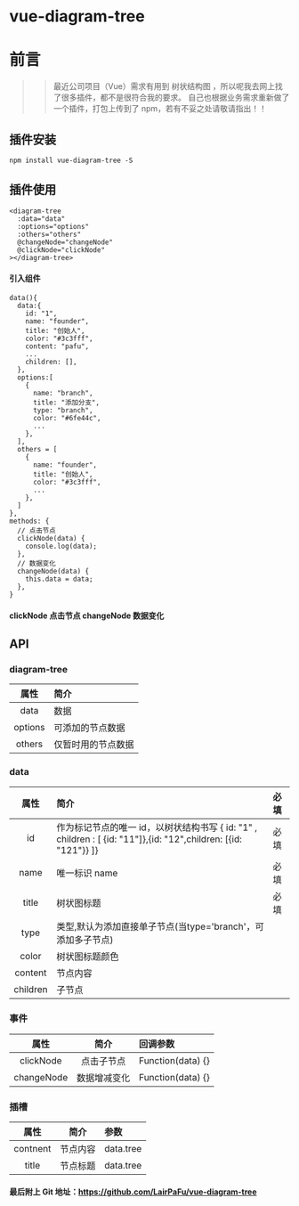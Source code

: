 # vue-diagram-tree

# 前言

> > 最近公司项目（Vue）需求有用到 树状结构图 ，所以呢我去网上找了很多插件，都不是很符合我的要求。
> > 自己也根据业务需求重新做了一个插件，打包上传到了 npm，若有不妥之处请敬请指出！！

## 插件安装

```
npm install vue-diagram-tree -S
```

## 插件使用

```
<diagram-tree
  :data="data"
  :options="options"
  :others="others"
  @changeNode="changeNode"
  @clickNode="clickNode"
></diagram-tree>
```

#### 引入组件

```
data(){
  data:{
    id: "1",
    name: "founder",
    title: "创始人",
    color: "#3c3fff",
    content: "pafu",
    ...
    children: [],
  },
  options:[
    {
      name: "branch",
      title: "添加分支",
      type: "branch",
      color: "#6fe44c",
      ...
    },
  ],
  others = [
    {
      name: "founder",
      title: "创始人",
      color: "#3c3fff",
      ...
    },
  ]
},
methods: {
  // 点击节点
  clickNode(data) {
    console.log(data);
  },
  // 数据变化
  changeNode(data) {
    this.data = data;
  },
}
```

#### clickNode 点击节点 changeNode 数据变化

## API

### diagram-tree

|   属性   | 简介      | 
| :------: | :-------|
|  data    | 数据    | 
|  options   | 可添加的节点数据 |  
|  others  | 仅暂时用的节点数据 | 

### data

|   属性   | 简介                                                                                                            | 必填
| :------: | :-------------------------------------------------------------------------------------------------------------- |  :----
|    id    | 作为标记节点的唯一 id，以树状结构书写 { id: "1" , children : [ {id: "11"]},{id: "12",children: [{id: "121"}} ]}    | 必填
|   name   | 唯一标识 name                                                                                                  |  必填
|  title  | 树状图标题                                                                                                        | 必填
|  type  | 类型,默认为添加直接单子节点(当type='branch'，可添加多子节点)                                                       | 
| color  | 树状图标题颜色                                                                                                | 
| content | 节点内容                                                                                                        |
| children | 子节点                                                                                                          |

### 事件

|   属性          | 简介            | 回调参数
| :-------------: | :------------: |:-------------------|
|    clickNode    | 点击子节点       | Function(data) {}|
|   changeNode   | 数据增减变化     | Function(data) {} |

### 插槽

|   属性          | 简介            | 参数
| :-------------: | :------------: |:-------------------|
|    contnent    | 节点内容       | data.tree |
|   title   | 节点标题     | data.tree |

#### 最后附上 Git 地址：https://github.com/LairPaFu/vue-diagram-tree
